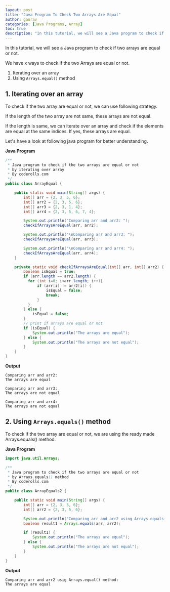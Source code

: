 ```yaml
---
layout: post  
title: "Java Program To Check Two Arrays Are Equal"  
author: gaurav  
categories: [Java Programs, Array]  
toc: true
description: "In this tutorial, we will see a Java program to check if two arrays are equal or not."
---
```


In this tutorial, we will see a Java program to check if two arrays are equal or not.

We have x ways to check if the two Arrays are equal or not.

1. Iterating over an array
2. Using `Arrays.equal()` method

## 1. Iterating over an array

To check if the two array are equal or not, we can use following strategy.

If the length of the two array are not same, these arrays are not equal.

If the length is same, we can iterate over an array and check if the elements are equal at the same indices. If yes, these arrays are equal.

Let's have a look at following java program for better understanding.

**Java Program**

```java
/**
 * Java program to check if the two arrays are equal or not
 * by iterating over array
 * By coderolls.com
 */
public class ArrayEqual {

    public static void main(String[] args) {
        int[] arr = {2, 3, 5, 6};
        int[] arr2 = {2, 3, 5, 6};
        int[] arr3 = {2, 3, 1, 4};
        int[] arr4 = {2, 3, 5, 6, 7, 4};

        System.out.println("Comparing arr and arr2: ");
        checkIfArraysAreEqual(arr, arr2);

        System.out.println("\nComparing arr and arr3: ");
        checkIfArraysAreEqual(arr, arr3);

        System.out.println("\nComparing arr and arr4: ");
        checkIfArraysAreEqual(arr, arr4);
    }

    private static void checkIfArraysAreEqual(int[] arr, int[] arr2) {
        boolean isEqual = true;
        if (arr.length == arr2.length) {
          for (int i=0; i<arr.length; i++){
              if (arr[i] != arr2[i]) {
                  isEqual = false;
                  break;
              }
          }
        } else {
            isEqual = false;
        }
        // print if arrays are equal or not
        if (isEqual) {
            System.out.println("The arrays are equal");
        } else {
            System.out.println("The arrays are not equal");
        }
    }
}
```

**Output**

```
Comparing arr and arr2: 
The arrays are equal

Comparing arr and arr3: 
The arrays are not equal

Comparing arr and arr4: 
The arrays are not equal
```



## 2. Using `Arrays.equals()` method

To check if the two array are equal or not, we are using the ready made Arrays.equals() method.

**Java Program**

```java
import java.util.Arrays;

/**
 * Java program to check if the two arrays are equal or not
 * by Arrays.equals() method
 * By coderolls.com
 */
public class ArrayEquals2 {

    public static void main(String[] args) {
        int[] arr = {2, 3, 5, 6};
        int[] arr2 = {2, 3, 5, 6};

        System.out.println("Comparing arr and arr2 using Arrays.equals() method: ");
        boolean result1 = Arrays.equals(arr, arr2);

        if (result1) {
            System.out.println("The arrays are equal");
        } else {
            System.out.println("The arrays are not equal");
        }
    }
}
```

**Output**

```
Comparing arr and arr2 usig Arrays.equal() method: 
The arrays are equal
```

